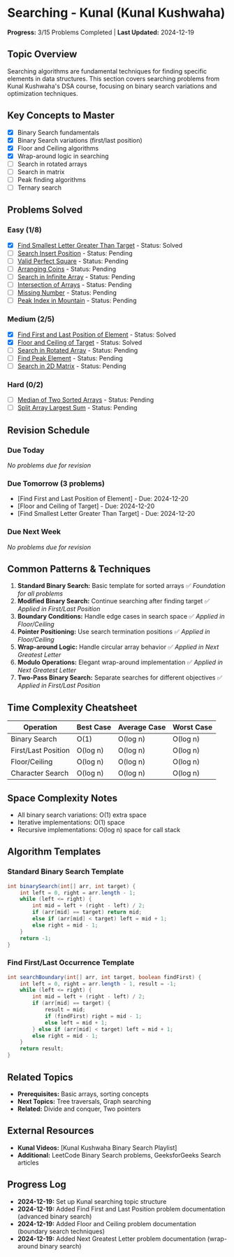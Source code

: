 # Searching - Kunal (Kunal Kushwaha)

**Progress:** 3/15 Problems Completed | **Last Updated:** 2024-12-19

## Topic Overview
Searching algorithms are fundamental techniques for finding specific elements in data structures. This section covers searching problems from Kunal Kushwaha's DSA course, focusing on binary search variations and optimization techniques.

## Key Concepts to Master
- [x] Binary Search fundamentals
- [x] Binary Search variations (first/last position)
- [x] Floor and Ceiling algorithms
- [x] Wrap-around logic in searching
- [ ] Search in rotated arrays
- [ ] Search in matrix
- [ ] Peak finding algorithms
- [ ] Ternary search

## Problems Solved

### Easy (1/8)
- [x] [Find Smallest Letter Greater Than Target](problems/searching-next-greatest-letter.md) - Status: Solved
- [ ] [Search Insert Position](problems/searching-insert-position.md) - Status: Pending
- [ ] [Valid Perfect Square](problems/searching-perfect-square.md) - Status: Pending  
- [ ] [Arranging Coins](problems/searching-arranging-coins.md) - Status: Pending
- [ ] [Search in Infinite Array](problems/searching-infinite-array.md) - Status: Pending
- [ ] [Intersection of Arrays](problems/searching-intersection.md) - Status: Pending
- [ ] [Missing Number](problems/searching-missing-number.md) - Status: Pending
- [ ] [Peak Index in Mountain](problems/searching-peak-mountain.md) - Status: Pending

### Medium (2/5)
- [x] [Find First and Last Position of Element](problems/searching-first-and-last-position.md) - Status: Solved
- [x] [Floor and Ceiling of Target](problems/searching-floor-ceiling.md) - Status: Solved
- [ ] [Search in Rotated Array](problems/searching-rotated-array.md) - Status: Pending
- [ ] [Find Peak Element](problems/searching-find-peak.md) - Status: Pending
- [ ] [Search in 2D Matrix](problems/searching-2d-matrix.md) - Status: Pending

### Hard (0/2)
- [ ] [Median of Two Sorted Arrays](problems/searching-median-arrays.md) - Status: Pending
- [ ] [Split Array Largest Sum](problems/searching-split-array.md) - Status: Pending

## Revision Schedule

### Due Today
*No problems due for revision*

### Due Tomorrow (3 problems)
- [Find First and Last Position of Element] - Due: 2024-12-20
- [Floor and Ceiling of Target] - Due: 2024-12-20
- [Find Smallest Letter Greater Than Target] - Due: 2024-12-20

### Due Next Week
*No problems due for revision*

## Common Patterns & Techniques
1. **Standard Binary Search:** Basic template for sorted arrays ✅ *Foundation for all problems*
2. **Modified Binary Search:** Continue searching after finding target ✅ *Applied in First/Last Position*
3. **Boundary Conditions:** Handle edge cases in search space ✅ *Applied in Floor/Ceiling*
4. **Pointer Positioning:** Use search termination positions ✅ *Applied in Floor/Ceiling*
5. **Wrap-around Logic:** Handle circular array behavior ✅ *Applied in Next Greatest Letter*
6. **Modulo Operations:** Elegant wrap-around implementation ✅ *Applied in Next Greatest Letter*
7. **Two-Pass Binary Search:** Separate searches for different objectives ✅ *Applied in First/Last Position*

## Time Complexity Cheatsheet
| Operation | Best Case | Average Case | Worst Case |
|-----------|-----------|--------------|------------|
| Binary Search | O(1) | O(log n) | O(log n) |
| First/Last Position | O(log n) | O(log n) | O(log n) |
| Floor/Ceiling | O(log n) | O(log n) | O(log n) |
| Character Search | O(log n) | O(log n) | O(log n) |

## Space Complexity Notes
- All binary search variations: O(1) extra space
- Iterative implementations: O(1) space
- Recursive implementations: O(log n) space for call stack

## Algorithm Templates

### Standard Binary Search Template
```java
int binarySearch(int[] arr, int target) {
    int left = 0, right = arr.length - 1;
    while (left <= right) {
        int mid = left + (right - left) / 2;
        if (arr[mid] == target) return mid;
        else if (arr[mid] < target) left = mid + 1;
        else right = mid - 1;
    }
    return -1;
}
```

### Find First/Last Occurrence Template
```java
int searchBoundary(int[] arr, int target, boolean findFirst) {
    int left = 0, right = arr.length - 1, result = -1;
    while (left <= right) {
        int mid = left + (right - left) / 2;
        if (arr[mid] == target) {
            result = mid;
            if (findFirst) right = mid - 1;
            else left = mid + 1;
        } else if (arr[mid] < target) left = mid + 1;
        else right = mid - 1;
    }
    return result;
}
```

## Related Topics
- **Prerequisites:** Basic arrays, sorting concepts
- **Next Topics:** Tree traversals, Graph searching
- **Related:** Divide and conquer, Two pointers

## External Resources
- **Kunal Videos:** [Kunal Kushwaha Binary Search Playlist]
- **Additional:** LeetCode Binary Search problems, GeeksforGeeks Search articles

## Progress Log
- **2024-12-19:** Set up Kunal searching topic structure
- **2024-12-19:** Added Find First and Last Position problem documentation (advanced binary search)
- **2024-12-19:** Added Floor and Ceiling problem documentation (boundary search techniques)
- **2024-12-19:** Added Next Greatest Letter problem documentation (wrap-around binary search) 